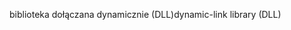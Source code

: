 <span data-ttu-id="bccbe-101">biblioteka dołączana dynamicznie (DLL)</span><span class="sxs-lookup"><span data-stu-id="bccbe-101">dynamic-link library (DLL)</span></span>